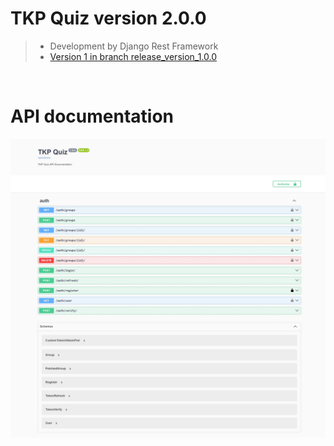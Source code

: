 # TKP Quiz version 2.0.0
> * Development by Django Rest Framework
> * [Version 1 in branch release_version_1.0.0](https://github.com/phamquiduong/tkp-quiz/tree/release_version_1.0.0)

<br>

# API documentation
![APi documentation](/README.img/Screenshot_9-3-2024_11714_localhost.jpeg)
